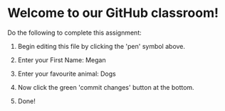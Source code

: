 # Welcome to our GitHub classroom!

Do the following to complete this assignment:

1. Begin editing this file by clicking the 'pen' symbol above.

2. Enter your First Name: Megan

3. Enter your favourite animal: Dogs

4. Now click the green 'commit changes' button at the bottom.

5. Done!
